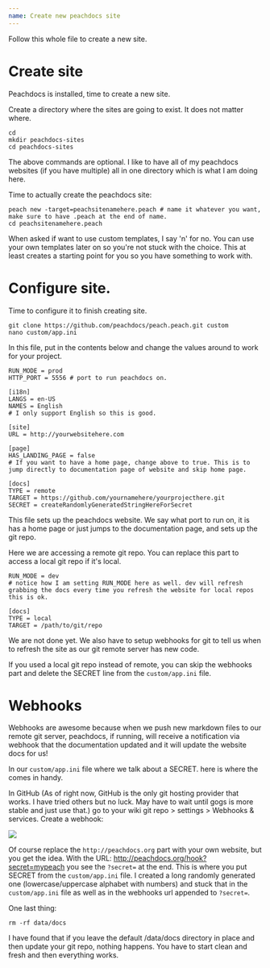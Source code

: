 ```yaml
---
name: Create new peachdocs site
---
```


Follow this whole file to create a new site.

# Create site

Peachdocs is installed, time to create a new site.

Create a directory where the sites are going to exist. It does not matter where.
```
cd
mkdir peachdocs-sites
cd peachdocs-sites
```
The above commands are optional. I like to have all of my peachdocs websites (if you have multiple) all in one directory which is what I am doing here.

Time to actually create the peachdocs site:
```
peach new -target=peachsitenamehere.peach # name it whatever you want, make sure to have .peach at the end of name.
cd peachsitenamehere.peach
```
When asked if want to use custom templates, I say 'n' for no. You can use your own templates later on so you're not stuck with the choice. This at least creates a starting point for you so you have something to work with.

# Configure site.

Time to configure it to finish creating site.
```
git clone https://github.com/peachdocs/peach.peach.git custom
nano custom/app.ini
```
In this file, put in the contents below and change the values around to work for your project.
```
RUN_MODE = prod
HTTP_PORT = 5556 # port to run peachdocs on.

[i18n]
LANGS = en-US
NAMES = English
# I only support English so this is good.

[site]
URL = http://yourwebsitehere.com

[page]
HAS_LANDING_PAGE = false
# If you want to have a home page, change above to true. This is to jump directly to documentation page of website and skip home page.

[docs]
TYPE = remote
TARGET = https://github.com/yournamehere/yourprojecthere.git
SECRET = createRandomlyGeneratedStringHereForSecret
```
This file sets up the peachdocs website. We say what port to run on, it is has a home page or just jumps to the documentation page, and sets up the git repo.

Here we are accessing a remote git repo. You can replace this part to access a local git repo if it's local.
```
RUN_MODE = dev
# notice how I am setting RUN_MODE here as well. dev will refresh grabbing the docs every time you refresh the website for local repos this is ok.

[docs]
TYPE = local
TARGET = /path/to/git/repo
```

We are not done yet. We also have to setup webhooks for git to tell us when to refresh the site as our git remote server has new code.

If you used a local git repo instead of remote, you can skip the webhooks part and delete the SECRET line from the `custom/app.ini` file.

# Webhooks

Webhooks are awesome because when we push new markdown files to our remote git server, peachdocs, if running, will receive a notification via webhook that the documentation updated and it will update the website docs for us!

In our `custom/app.ini` file where we talk about a SECRET. here is where the comes in handy.

In GitHub (As of right now, GitHub is the only git hosting provider that works. I have tried others but no luck. May have to wait until gogs is more stable and just use that.) go to your wiki git repo > settings > Webhooks & services. Create a webhook:

![](/docs/images/github_webhook.png)

Of course replace the `http://peachdocs.org` part with your own website, but you get the idea. With the URL: http://peachdocs.org/hook?secret=mypeach you see the `?secret=` at the end. This is where you put SECRET from the `custom/app.ini` file. I created a long randomly generated one (lowercase/uppercase alphabet with numbers) and stuck that in the `custom/app.ini` file as well as in the webhooks url appended to `?secret=`.

One last thing:
```
rm -rf data/docs
```
I have found that if you leave the default /data/docs directory in place and then update your git repo, nothing happens. You have to start clean and fresh and then everything works.
